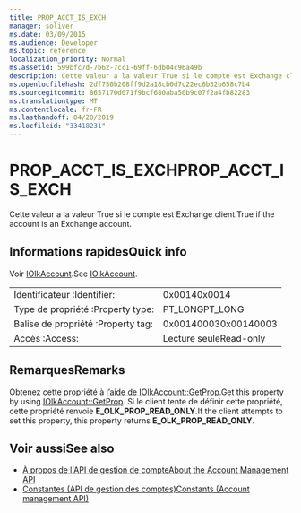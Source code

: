```yaml
---
title: PROP_ACCT_IS_EXCH
manager: soliver
ms.date: 03/09/2015
ms.audience: Developer
ms.topic: reference
localization_priority: Normal
ms.assetid: 599bfc7d-7b62-7cc1-69ff-6db04c96a49b
description: Cette valeur a la valeur True si le compte est Exchange client.
ms.openlocfilehash: 2df750b208ff9d2a18cb0d7c22ec6b32b658c7b4
ms.sourcegitcommit: 8657170d071f9bcf680aba50b9c07f2a4fb82283
ms.translationtype: MT
ms.contentlocale: fr-FR
ms.lasthandoff: 04/28/2019
ms.locfileid: "33418231"
---
```

# <a name="prop_acct_is_exch"></a><span data-ttu-id="5680c-103">PROP_ACCT_IS_EXCH</span><span class="sxs-lookup"><span data-stu-id="5680c-103">PROP_ACCT_IS_EXCH</span></span>

<span data-ttu-id="5680c-104">Cette valeur a la valeur True si le compte est Exchange client.</span><span class="sxs-lookup"><span data-stu-id="5680c-104">True if the account is an Exchange account.</span></span>
  
## <a name="quick-info"></a><span data-ttu-id="5680c-105">Informations rapides</span><span class="sxs-lookup"><span data-stu-id="5680c-105">Quick info</span></span>

<span data-ttu-id="5680c-106">Voir [IOlkAccount](iolkaccount.md).</span><span class="sxs-lookup"><span data-stu-id="5680c-106">See [IOlkAccount](iolkaccount.md).</span></span>
  
|||
|:-----|:-----|
|<span data-ttu-id="5680c-107">Identificateur :</span><span class="sxs-lookup"><span data-stu-id="5680c-107">Identifier:</span></span>  <br/> |<span data-ttu-id="5680c-108">0x0014</span><span class="sxs-lookup"><span data-stu-id="5680c-108">0x0014</span></span>  <br/> |
|<span data-ttu-id="5680c-109">Type de propriété :</span><span class="sxs-lookup"><span data-stu-id="5680c-109">Property type:</span></span>  <br/> |<span data-ttu-id="5680c-110">PT_LONG</span><span class="sxs-lookup"><span data-stu-id="5680c-110">PT_LONG</span></span>  <br/> |
|<span data-ttu-id="5680c-111">Balise de propriété :</span><span class="sxs-lookup"><span data-stu-id="5680c-111">Property tag:</span></span>  <br/> |<span data-ttu-id="5680c-112">0x00140003</span><span class="sxs-lookup"><span data-stu-id="5680c-112">0x00140003</span></span>  <br/> |
|<span data-ttu-id="5680c-113">Accès :</span><span class="sxs-lookup"><span data-stu-id="5680c-113">Access:</span></span>  <br/> |<span data-ttu-id="5680c-114">Lecture seule</span><span class="sxs-lookup"><span data-stu-id="5680c-114">Read-only</span></span>  <br/> |
   
## <a name="remarks"></a><span data-ttu-id="5680c-115">Remarques</span><span class="sxs-lookup"><span data-stu-id="5680c-115">Remarks</span></span>

<span data-ttu-id="5680c-116">Obtenez cette propriété à [l’aide de IOlkAccount::GetProp](iolkaccount-getprop.md).</span><span class="sxs-lookup"><span data-stu-id="5680c-116">Get this property by using [IOlkAccount::GetProp](iolkaccount-getprop.md).</span></span> <span data-ttu-id="5680c-117">Si le client tente de définir cette propriété, cette propriété renvoie **E_OLK_PROP_READ_ONLY**.</span><span class="sxs-lookup"><span data-stu-id="5680c-117">If the client attempts to set this property, this property returns **E_OLK_PROP_READ_ONLY**.</span></span> 
  
## <a name="see-also"></a><span data-ttu-id="5680c-118">Voir aussi</span><span class="sxs-lookup"><span data-stu-id="5680c-118">See also</span></span>

- [<span data-ttu-id="5680c-119">À propos de l'API de gestion de compte</span><span class="sxs-lookup"><span data-stu-id="5680c-119">About the Account Management API</span></span>](about-the-account-management-api.md) 
- [<span data-ttu-id="5680c-120">Constantes (API de gestion des comptes)</span><span class="sxs-lookup"><span data-stu-id="5680c-120">Constants (Account management API)</span></span>](constants-account-management-api.md)

